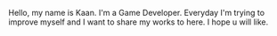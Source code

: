 Hello, my name is Kaan. I'm a Game Developer. Everyday I'm trying to improve myself and I want to share my works to here. I hope u will like.
